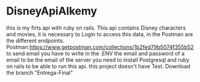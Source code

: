 # DisneyApiAlkemy
this is my firts api with ruby on rails.
This api contains Disney characters and movies, it is necessary to Login to access this data, in the Postman are the different endpoints.
Postman:https://www.getpostman.com/collections/1b2fed79b5074f355b52
to send email you have to write in the .ENV the email and password of a email to be the email of the server 
you need to install Postgresql and ruby on rails to be able to run this api.
this project doesn't have Test.
Download the branch "Entrega-Final"
